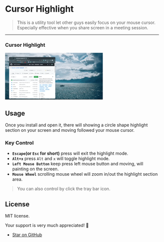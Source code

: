 # Cursor Highlight

> This is a utility tool let other guys easily focus on your mouse cursor. Especially effective when you share screen in a meeting session.

---
### Cursor Highlight

![demo picture](./readmeStatic/cursor_highlight_demo.gif)


## Usage

Once you install and open it, there will showing a circle shape highlight section on your screen and moving followed your mouse cursor.

### Key Control

- **`Escape`(or `Esc` for short)** press will exit the highlight mode.
- **`Alt+x`** press `Alt` and `x` will toggle highlight mode.
- **`Left Mouse Button`** keep press left mouse button and moving, will painting on the screen.
- **`Mouse Wheel`** scrolling mouse wheel will zoom in/out the highlight section area.

> You can also control by click the tray bar icon.

## License

MIT license.

Your support is very much appreciated! 🎉

- [Star on GitHub](https://github.com/Hazyzh/cursor-highlight/stargazers)


